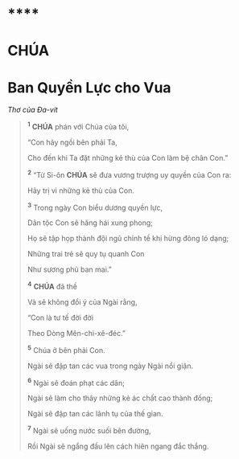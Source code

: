 #

# \*\*\*\*

# CHÚA

# Ban Quyền Lực cho Vua

_Thơ của Đa-vít_

> <sup><b>1</b></sup> **CHÚA** phán với Chúa của tôi,
>
> “Con hãy ngồi bên phải Ta,
>
> Cho đến khi Ta đặt những kẻ thù của Con làm bệ chân Con.”
>
> <sup><b>2</b></sup> “Từ Si-ôn **CHÚA** sẽ đưa vương trượng uy quyền của Con ra:
>
> Hãy trị vì những kẻ thù của Con.
>
> <sup><b>3</b></sup> Trong ngày Con biểu dương quyền lực,
>
> Dân tộc Con sẽ hăng hái xung phong;
>
> Họ sẽ tập họp thành đội ngũ chỉnh tề khi hừng đông ló dạng;
>
> Những trai trẻ sẽ quy tụ quanh Con
>
> Như sương phủ ban mai.”
>
> <sup><b>4</b></sup> **CHÚA** đã thề
>
> Và sẽ không đổi ý của Ngài rằng,
>
> “Con là tư tế đời đời
>
> Theo Dòng Mên-chi-xê-đéc.”
>
> <sup><b>5</b></sup> Chúa ở bên phải Con.
>
> Ngài sẽ đập tan các vua trong ngày Ngài nổi giận.
>
> <sup><b>6</b></sup> Ngài sẽ đoán phạt các dân;
>
> Ngài sẽ làm cho thây những kẻ ác chất cao thành đống;
>
> Ngài sẽ đập tan các lãnh tụ của thế gian.
>
> <sup><b>7</b></sup> Ngài sẽ uống nước suối bên đường,
>
> Rồi Ngài sẽ ngẩng đầu lên cách hiên ngang đắc thắng.
